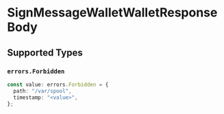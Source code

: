 # SignMessageWalletWalletResponseBody


## Supported Types

### `errors.Forbidden`

```typescript
const value: errors.Forbidden = {
  path: "/var/spool",
  timestamp: "<value>",
};
```

